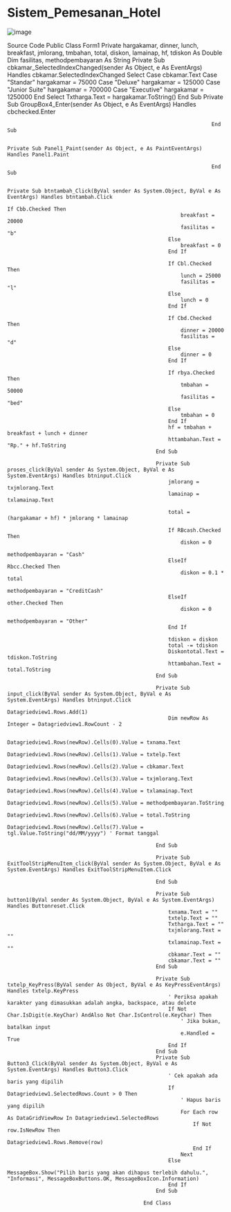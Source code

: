 # Sistem_Pemesanan_Hotel

![image](https://github.com/user-attachments/assets/b4b38add-b945-4c58-932c-ce36fa6238b3)

Source Code
                                                                  Public Class Form1
                                                                      Private hargakamar, dinner, lunch, breakfast, jmlorang, tmbahan, total, diskon, lamainap, hf, tdiskon As Double
                                                                      Dim fasilitas, methodpembayaran As String
                                                                      Private Sub cbkamar_SelectedIndexChanged(sender As Object, e As EventArgs) Handles cbkamar.SelectedIndexChanged
                                                                          Select Case cbkamar.Text
                                                                              Case "Standar"
                                                                                  hargakamar = 75000
                                                                              Case "Deluxe"
                                                                                  hargakamar = 125000
                                                                              Case "Junior Suite"
                                                                                  hargakamar = 700000
                                                                              Case "Executive"
                                                                                  hargakamar = 1250000
                                                                          End Select
                                                                          Txtharga.Text = hargakamar.ToString()
                                                                      End Sub
                                                                      Private Sub GroupBox4_Enter(sender As Object, e As EventArgs) Handles cbchecked.Enter
                                                                  
                                                                      End Sub
                                                                  
                                                                      Private Sub Panel1_Paint(sender As Object, e As PaintEventArgs) Handles Panel1.Paint
                                                                  
                                                                      End Sub
                                                                  
                                                                      Private Sub btntambah_Click(ByVal sender As System.Object, ByVal e As EventArgs) Handles btntambah.Click
                                                                          If Cbb.Checked Then
                                                            breakfast = 20000
                                                            fasilitas = "b"
                                                        Else
                                                            breakfast = 0
                                                        End If
                                                
                                                        If Cbl.Checked Then
                                                            lunch = 25000
                                                            fasilitas = "l"
                                                        Else
                                                            lunch = 0
                                                        End If
                                                
                                                        If Cbd.Checked Then
                                                            dinner = 20000
                                                            fasilitas = "d"
                                                        Else
                                                            dinner = 0
                                                        End If
                                                
                                                        If rbya.Checked Then
                                                            tmbahan = 50000
                                                            fasilitas = "bed"
                                                        Else
                                                            tmbahan = 0
                                                        End If
                                                        hf = tmbahan + breakfast + lunch + dinner
                                                        httambahan.Text = "Rp." + hf.ToString
                                                    End Sub
                                                
                                                    Private Sub proses_click(ByVal sender As System.Object, ByVal e As System.EventArgs) Handles btninput.Click
                                                        jmlorang = txjmlorang.Text
                                                        lamainap = txlamainap.Text
                                                
                                                        total = (hargakamar + hf) * jmlorang * lamainap
                                                
                                                        If RBcash.Checked Then
                                                            diskon = 0
                                                            methodpembayaran = "Cash"
                                                        ElseIf Rbcc.Checked Then
                                                            diskon = 0.1 * total
                                                            methodpembayaran = "CreditCash"
                                                        ElseIf other.Checked Then
                                                            diskon = 0
                                                            methodpembayaran = "Other"
                                                        End If
                                                
                                                        tdiskon = diskon
                                                        total -= tdiskon
                                                        Diskontotal.Text = tdiskon.ToString
                                                        httambahan.Text = total.ToString
                                                    End Sub
                                                
                                                    Private Sub input_click(ByVal sender As System.Object, ByVal e As System.EventArgs) Handles btninput.Click
                                                        Datagriedview1.Rows.Add(1)
                                                        Dim newRow As Integer = Datagriedview1.RowCount - 2
                                                
                                                        Datagriedview1.Rows(newRow).Cells(0).Value = txnama.Text
                                                        Datagriedview1.Rows(newRow).Cells(1).Value = txtelp.Text
                                                        Datagriedview1.Rows(newRow).Cells(2).Value = cbkamar.Text
                                                        Datagriedview1.Rows(newRow).Cells(3).Value = txjmlorang.Text
                                                        Datagriedview1.Rows(newRow).Cells(4).Value = txlamainap.Text
                                                        Datagriedview1.Rows(newRow).Cells(5).Value = methodpembayaran.ToString
                                                        Datagriedview1.Rows(newRow).Cells(6).Value = total.ToString
                                                        Datagriedview1.Rows(newRow).Cells(7).Value = tgl.Value.ToString("dd/MM/yyyy") ' Format tanggal
                                                
                                                    End Sub
                                                
                                                    Private Sub ExitToolStripMenuItem_click(ByVal sender As System.Object, ByVal e As System.EventArgs) Handles ExitToolStripMenuItem.Click
                                                
                                                    End Sub
                                                
                                                    Private Sub button1(ByVal sender As System.Object, ByVal e As System.EventArgs) Handles Buttonreset.Click
                                                        txnama.Text = ""
                                                        txtelp.Text = ""
                                                        Txtharga.Text = ""
                                                        txjmlorang.Text = ""
                                                        txlamainap.Text = ""
                                                        cbkamar.Text = ""
                                                        cbkamar.Text = ""
                                                    End Sub
                                                
                                                    Private Sub txtelp_KeyPress(ByVal sender As Object, ByVal e As KeyPressEventArgs) Handles txtelp.KeyPress
                                                        ' Periksa apakah karakter yang dimasukkan adalah angka, backspace, atau delete
                                                        If Not Char.IsDigit(e.KeyChar) AndAlso Not Char.IsControl(e.KeyChar) Then
                                                            ' Jika bukan, batalkan input
                                                            e.Handled = True
                                                        End If
                                                    End Sub
                                                    Private Sub Button3_Click(ByVal sender As System.Object, ByVal e As System.EventArgs) Handles Button3.Click
                                                        ' Cek apakah ada baris yang dipilih
                                                        If Datagriedview1.SelectedRows.Count > 0 Then
                                                            ' Hapus baris yang dipilih
                                                            For Each row As DataGridViewRow In Datagriedview1.SelectedRows
                                                                If Not row.IsNewRow Then
                                                                    Datagriedview1.Rows.Remove(row)
                                                                End If
                                                            Next
                                                        Else
                                                            MessageBox.Show("Pilih baris yang akan dihapus terlebih dahulu.", "Informasi", MessageBoxButtons.OK, MessageBoxIcon.Information)
                                                        End If
                                                    End Sub
                                                
                                                End Class
                                                
                                                
